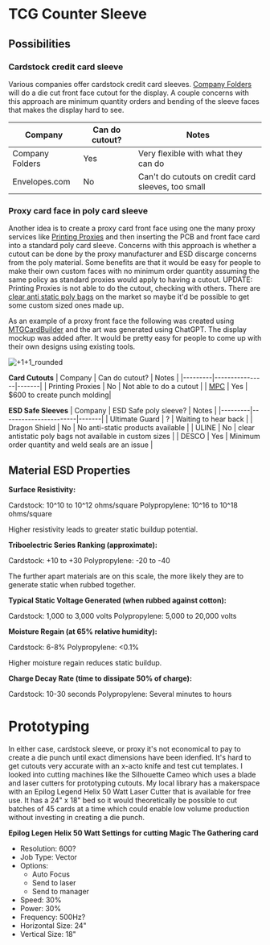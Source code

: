 # TCG Counter Sleeve

## Possibilities

### Cardstock credit card sleeve

Various companies offer cardstock credit card sleeves. [Company Folders](https://www.companyfolders.com/) will do a die cut front face cutout for the display. 
A couple concerns with this approach are minimum quantity orders and bending of the sleeve faces that makes the display hard to see.

| Company | Can do cutout? | Notes |
|---------|----------------|-------|
| Company Folders | Yes | Very flexible with what they can do |
| Envelopes.com | No | Can't do cutouts on credit card sleeves, too small |

### Proxy card face in poly card sleeve

Another idea is to create a proxy card front face using one the many proxy services like [Printing Proxies](https://www.printingproxies.com) and then inserting 
the PCB and front face card into a standard poly card sleeve. Concerns with this approach is whether a cutout can be done by the proxy manufacturer and ESD discarge
concerns from the poly material. Some benefits are that it would be easy for people to make their own custom faces with no minimum order quantity assuming the same
policy as standard proxies would apply to having a cutout. UPDATE: Printing Proxies is not able to do the cutout, checking with others. There are 
[clear anti static poly bags](https://www.uline.com/BL_5203/Clear-Anti-Static-Poly-Bags) on the market so maybe it'd be possible to get some custom sized ones made up.


As an example of a proxy front face the following was created using [MTGCardBuilder](https://mtgcardbuilder.com/) and the art was generated using ChatGPT. The display mockup
was added after. It would be pretty easy for people to come up with their own designs using existing tools.

![+1+1_rounded](https://github.com/groundst8/tcg-counter-sleeve/assets/53413353/12846dd9-93c2-47ca-89ea-e2f1ec02ccf3)


**Card Cutouts**
| Company | Can do cutout? | Notes |
|---------|----------------|-------|
| Printing Proxies | No | Not able to do a cutout |
| [MPC](https://www.makeplayingcards.com) | Yes | $600 to create punch molding|

**ESD Safe Sleeves**
| Company | ESD Safe poly sleeve? | Notes |
|---------|-----------------------|-------|
| Ultimate Guard | ? | Waiting to hear back |
| Dragon Shield | No | No anti-static products available |
| ULINE | No | clear antistatic poly bags not available in custom sizes |
| DESCO | Yes | Minimum order quantity and weld seals are an issue |

## Material ESD Properties

**Surface Resistivity:**

Cardstock: 10^10 to 10^12 ohms/square
Polypropylene: 10^16 to 10^18 ohms/square

Higher resistivity leads to greater static buildup potential.

**Triboelectric Series Ranking (approximate):**

Cardstock: +10 to +30
Polypropylene: -20 to -40

The further apart materials are on this scale, the more likely they are to generate static when rubbed together.

**Typical Static Voltage Generated (when rubbed against cotton):**

Cardstock: 1,000 to 3,000 volts
Polypropylene: 5,000 to 20,000 volts


**Moisture Regain (at 65% relative humidity):**

Cardstock: 6-8%
Polypropylene: <0.1%

Higher moisture regain reduces static buildup.


**Charge Decay Rate (time to dissipate 50% of charge):**

Cardstock: 10-30 seconds
Polypropylene: Several minutes to hours

# Prototyping

In either case, cardstock sleeve, or proxy it's not economical to pay to create a die punch until exact dimensions have been idenfied. It's hard to get cutouts very accurate with an x-acto knife and test cut templates. I looked into cutting machines like the Silhouette Cameo which uses a blade and laser cutters for prototyping cutouts. My local library has a makerspace with an Epilog Legend Helix 50 Watt Laser Cutter that is available for free use. It has a 24" x 18" bed so it would theoretically be possible to cut batches of 45 cards at a time which could enable low volume production without investing in creating a die punch.

**Epilog Legen Helix 50 Watt Settings for cutting Magic The Gathering card**

- Resolution: 600?
- Job Type: Vector
- Options: 
  - Auto Focus
  - Send to laser
  - Send to manager
- Speed: 30%
- Power: 30%
- Frequency: 500Hz?
- Horizontal Size: 24"
- Vertical Size: 18"




